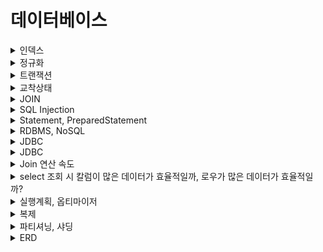 # 데이터베이스

<details>
<summary>인덱스</summary>
<div>

### 인덱스란?
데이터베이스 테이블에 대한 검색 성능의 속도를 높여주는 자료구조
특정 칼럼에 인덱스를 생성하면 해당 칼럼의 데이터들을 정렬한 후 별도의 메모리 공간에 칼럼의 값과 물리적 주소를 함께 저장

### 장단점
#### 장점
- 테이블 검색 속도 및 성능 향상에 따른 전반적인 시스템 부하 감소
- 데이터들이 정렬된 형태를 갖게 됨에 따라 'Full Table Scan' 작업 없이 조건에 맞는 데이터를 빠르게 찾을 수 있음
- ORDER BY, MIN/MAX와 같은 경우도 마찬가지로 빠르게 수행 가능

#### Where 절의 효율성

**Index를 사용하지 않는 경우**
- Where 절을 이용할 때 레코드의 처음부터 끝까지 다 읽어서 검색 조건과 맞는지 비교해야 한다.(Full Table Scan)

**Index를 사용하는 경우**
- 테이블이 정렬되어 있기 때문에 해당 조건에 맞는 데이터를 빠르게 찾을 수 있다.

**Order by 절의 효율성**

Index를 사용하는 경우 Order by에 의한 Sort 과정을 피할 수 있다.

Order by는 정렬과 동시에 메모리에서 정렬이 이루어지고 메모리보다 더 큰 작업이 필요하다면 디스크 I/O도 추가적으로 발생되는 등 부하가 괴장히 많이 걸리는 작업이다.

하지만 인덱스를 사용하면 이미 정렬이 되어있기 때문에 이런 전반적인 자원의 소모가 필요하지 않다.

**MIN, MAX의 효율적인 처리**

시작값과 끝값만 가져오면 되기 때문에 훨씬 효율적이다.

#### 단점
- 인덱스를 관리하기 위해 DB의 약 10%에 해당하는 저장공간이 필요하다.


- 정렬된 상태를 계속 유지시켜줘야 한다.
  - = 데이터 값이 바뀌는 부분에 악영향을 미친다.
  - 데이터가 추가되거나 값이 바뀌면 INDEX 테이블 내에 있는 값들을 재정렬해야 한다.


- 잘못 사용할 경우 오히려 성능이 저하될 수 있다.
  - 테이블의 전체 데이터 중 10~15% 이하의 데이터를 처리하는 경우에만 효율적이다.
  - 값의 범위(range)가 적은 칼럼의 경우, 인덱스를 읽은 후 다시 많은 데이터를 조회해야 하기 때문에 비효율적

#### 해시 테이블
> 칼럼 값과 물리적 주소를 (key, value)의 한 쌍으로 저장
하지만 해시 테이블은 등호(=) 연산에 최적화되어 있는 반면 DB는 부등호(<. >) 연산이 더 자주 사용됨
해시 테이블 내 데이터들은 정렬되어 있지 않아 특정 기준보다 크거나 작은 값을 빠르게 찾을 수 없어 실제 인덱스에서 잘 사용하지 않음

#### B-Tree
![](https://velog.velcdn.com/images/min_amim/post/12c9a9e8-8297-4bf2-a56b-f6ff01d29c7d/image.jpeg)출처: http://www.btechsmartclass.com/data_structures/b-trees.html

여러 유형 중 가장 많이 사용되는 구조
Binary search tree와 유사하지만 한 노드 당 자식 노드가 2개 이상 가능하다.
균형이진트리의 연속이기에 균형을 유지하며, 따라서 아무리 최악의 경우라도 O(logN)의 검색 성능을 보여준다.
그러나 처음 생성 당시는 균형 트리지만 테이블 갱신의 반복을 통해 서서히 균형이 무너지고, 성능이 악화된다.
어느 정도 균형을 자동으로 회복하는 기능이 있지만, 갱신 빈도가 높은 테이블에 작성되는 인덱스 같은 경우 인덱스 재구성을 통해 트리의 균형을 되찾는 작업이 필요하다.

이 중에서도 **B*Tree**와 **B+Tree**가 가장 많이 사용된다.

**B*Tree**
![](https://velog.velcdn.com/images/min_amim/post/60e1f71a-4399-4fc6-b09a-ca7a252f7dba/image.png)
- 대부분의 DBMS, 특히 오라클에서 중점적으로 사용하고 있는 보편적인 인덱스 
- Root(기준) / Branch(중간) / Leaf(말단) Node로 구성되며 계층적 구조를 갖는다. 
- 특정 칼럼에 인덱스를 생성하는 순간 칼럼의 값들을 정렬한다. 
- 오라클 서버에서 풀 스캔보다 인덱스 스캔이 유리하다고 판단했을 때, 생성된 인덱스가 정렬한 순서가 중간쯤 되는 데이터를 root 블록으로 지정하고 root 블록을 기준으로 가지가 되는 branch 블록을 지정하며 마지막으로 잎에 해당하는 leaf 블록에 인덱스의 키가 되는 데이터와 데이터의 물리적 주소 정보인 rowid를 저장한다.


**B+Tree**

B-Tree의 확장 개념으로, internal 혹은 branch node에 key와 data를 담을 수 있는 B-Tree와 달리 브랜치 노드에 key만 담아두고 data는 담지 않는다.
오직 리프 노드에만 key와 data를 저장하고, 리프 노드끼리 Linked list로 연결돼 있다.
MySQL의 DB engine이 B+Tree

**장점**

- 리프 노드를 제외하고 데이터를 담아두지 않기 때문에 메모리를 더 확보함으로써 더 많은 key들을 수용할 수 있다. 하나의 노드에 더 많은 key들을 담을 수 있기 때문에 트리의 높이는 더 낮아진다.(cache hit을 높일 수 있다.)
- 풀 스캔 시, B+Tree는 리프 노드에 데이터가 모두 있기 때문에 한 번에 선형탐색만 하면 된다. -> B-Tree에 비해 빠르다.

![](https://velog.velcdn.com/images/min_amim/post/68712d3b-d32e-4caa-bc30-cf2071c009a1/image.png)

참고:
https://zorba91.tistory.com/293
https://choicode.tistory.com/27

더 자세한 사항 알아보기
https://ssocoit.tistory.com/217
https://3catpapa.tistory.com/201

</div>
</details>


<details>
<summary>정규화</summary>
<div>

### 정규화(Normalization)
이상현상이 있는 릴레이션을 분해하여 이상현상을 없애는 과정

**장점**
- DB 변경 시 이상 현상(Anomaly)을 제거할 수 있다.
- 정규화된 DB 구조에서는 새로운 데이터 형의 추가로 인한 확장 시, 그 구조를 변경하지 않아도 되거나 일부만 변경해도 된다.
- DB와 연동된 응용 프로그램에 최소한의 영향만을 미치게 되어 응용 프로그램의 생명을 연장시킨다.

**단점**
- 릴레이션의 분해로 인해 릴레이션 간의 JOIN 연산이 많아진다.
- 질의에 의한 응답 시간이 느려질수도 있다. 데이터의 중복 속성을 제거하고 결정자에 의해 동일한 의미의 일반 속성이 하나의 테이블로 집약되므로 한 테이블의 데이터 용량이 최소화되는 효과가 있다.
- 따라서 데이터를 처리할 때 속도가 빨라질 수도, 느려질 수도 있다.
- 조인이 많이 발생해 성능 저하가 나타나면 반정규화(De-normalization)를 적용할 수도 있다.


#### 제1 정규화
테이블의 칼럼이 원자값(Atomic Value)을 갖도록 테이블 분해

#### 제2 정규화
제1 정규화를 진행한 테이블에 대해 완전 함수 종속을 만족하도록 테이블을 분해하는 것

**완전 함수 종속**: 어떤 속성이 기본키에 대해 완전히 종속인 경우로, 기본키의 부분집합이 결정자가 되어서는 안된다.

**부분 함수 종속**: 어떤 속성이 기본키가 아닌 다른 속성에 종속되거나, 기본키가 여러 속성으로 구성되어 있을 경우 기본키를 구성하는 속성 중 일부만 종속될 때

#### 제3 정규화
제2 정규화를 진행한 테이블에 대해 이행적 종속을 없애도록 테이블을 분해하는 것

**이행적 종속**: A->B, B-C가 성립할 때 A->C가 성립되는 것

#### BCNF 정규화

제3 정규화를 진행한 테이블에 대해 모든 결정자가 후보키가 되도록 테이블을 분해하는 것

#### 제4 정규화
BCNF를 진행한 테이블에 대해서 함수 종속이 아닌 다치 종속(MVD: Multi Valued Dependency)을 제거

**다치 종속**: 하나의 릴레이션에서 두 개의 속성이 2:N 대응되는 경우

#### 제5 정규화
제4 정규화를 만족한 테이블에 대해서 후보키를 통하지 않는 조인 종속(JD: Join Dependency)를 제거
조인 종속이 존재하는 릴레이션이 사용하기 편하므로, 이는 지나치게 이상적인 정규형이다.

**조인 종속**: 테이블을 분해한 결과를 다시 조인했을 때 원래의 테이블과 동일하게 복원되는 제약 조건으로, 다치 종속의 개념을 더 일반화한 것

일반적으로는 제3정규형이나 BCNF에 속하도록 릴레이션을 분해한다.
</div>
</details>


<details>
<summary>트랜잭션</summary>
<div>

### 트랜잭션
#### 트랜잭션이란?
- 데이터베이스의 상태를 변화시키기 위해 수행하는 작업 단위
- 한꺼번에 모두 수행되어야 할 일련의 연산들

#### 트랜잭션 특징
- 데이터베이스 시스템에서 병행 제어 및 회복 작업 시 처리되는 작업의 논리적 단위다.
- 사용자가 시스템에 대한 서비스 요구 시 시스템이 응답하기 위한 상태 변환 과정의 작업단위이다.
- 하나의 트랜잭션은 Commit되거나 Rollback된다.

#### 트랜잭션의 성질(ACID)
**원자성(Atomicity)**
- 트랜잭션의 연산은 DB에 모두 반영되거나 아예 반영되지 않아야 한다.
- 트랜잭션 내의 모든 명령은 반드시 완벽히 수행되어야 하며, 모두가 완벽히 수행되지 않고 어느 하나라도 오류가 발생하면 트랜잭션 전부가 취소되어야 한다.

**일관성(Consistency)**
- 트랜잭션이 그 실행을 성공적으로 완료하면 언제나 일관성 있는 DB 상태로 변환한다.
- 시스템이 가지고 있는 고정요소는 트랜잭션 수행 전과 트랜잭션 수행 완료 후의 상태가 같아야 한다.

**독립성, 격리성(Isolation)**
- 둘 이상의 트랜잭션이 동시에 병행 실행되는 경우 어느 하나의 트랜잭션 실행 중에 다른 트랜잭션의 연산이 끼어들 수 없다.
- 수행 중인 트랜잭션은 완전히 완료될 때까지 다른 트랜잭션에서 수행 결과를 참조할 수 없다.

**영속성, 지속성(Durability)**
- 성공적으로 완료된 트랜잭션의 결과는 시스템이 고장나더라도 영구적으로 반영되어야 한다.


#### 트랜잭션 격리 수준
**MySQL의 격리 수준**
- READ UNCOMMIT(커밋되지 않은 읽기) = 레벨 0
  - SELECT 문장이 수행되는 동안 해당 데이터에 Shared Lock이 걸리지 않는 계층
  - 트랜잭션에 처리 중이거나, 아직 Commit되지 않은 데이터를 다른 트랜잭션이 읽는 걸 허용함
  - DB의 일관성을 유지하는 것이 불가능
  - Dirty Read 발생


- READ COMMITTED(커밋된 읽기) = 레벨 1
  - SELECT 문장이 수행되는 동안 다른 트랜잭션이 접근할 수 없어 대기
  - Commit이 이루어진 트랜잭션만 조회 가능
  - 기본적으로 사용하는 Isolation Level
  - Non-Repeatable Read 발생


- REPEATABLE READ(반복 가능한 읽기) = 레벨 2
  - 트랜잭션이 완료될 때까지 SELECT 문장이 사용되는 모든 데이터에 Shared Lock이 걸리는 계층
  - 트랜잭션이 범위 내에서 조회한 데이터 내용이 항상 동일함을 보장
  - 다른 사용자는 트랜잭션 영역에 해당되는 데이터에 대해 수정 불가능
  - MySQL DBMS에서 기본으로 사용
  - Non-Repeatable Read 발생 X
  - 즉, 자신의 트랜잭션 번호보다 낮은 트랜잭션 번호에서 변경된 것만 보게 된다.
  - **Phantom Read 발생**


- SERIALIZABLE(직렬화 가능) = 레벨 3
  - 트랜잭션이 완료될 때까지 SELECT 문장이 사용되는 모든 데이터에 Shared Lock이 걸리는 계층
  - 가장 엄격한 격리 수준으로 완벽한 읽기 일관성 모드
  - 다른 사용자는 트랜잭션 영역에 해당되는 데이터에 대해 수정 및 입력 불가능

**Dirty Read**
- 어떤 트랜잭션에서 아직 실행이 끝나지 않은 다른 트랜잭션에 의한 변경사항을 보게 되는 경우
- 커밋되지 않은 수정 중인 데이터를 다른 트랜잭션에서 읽을 수 있도록 허용할 때 발생하는 현상

**Non-Repeatable Read**
- 한 트랜잭션에서 같은 쿼리를 두 번 수행할 때 그 사이에 다른 트랜잭션 값을 수정 또는 삭제하면서 두 쿼리의 결과가 상이하게 나타나는 일관성이 깨진 현상
- 한 트랜잭션에서 똑같은 SELECT를 수행했을 때 항상 같은 결과를 반환해야 한다는 Repeatable Read 정합성에 어긋남

**Phantom Read**
- 한 트랜잭션 안에서 일정 범위의 레코드를 두 번 이상 읽었을 때, 첫 번째 쿼리에서 없던 레코드가 두 번째 쿼리에서 나타나는 현상
- 트랜잭션 도중 새로운 레코드 삽입을 허용하기 때문에 나타남

| 격리 수준 | DIRTY READ | NON-REPEATABLE READ | PHANTOM READ |
| :---- | ------ | :----------: | --------------------: |
| READ UNCOMMITTED | O | O | O |
| READ COMMITTED |  | O | O |
| REPEATABLE READ |  |  | O(InnoDB는 발생 X) |
| SERIALIZATION |  |  |  |

Ref:
https://coding-factory.tistory.com/226
https://joont92.github.io/db/트랜잭션-격리-수준-isolation-level/
https://zzang9ha.tistory.com/381
https://dar0m.tistory.com/225

</div>
</details>

<details>
<summary>교착상태</summary>
<div>

## 교착상태(Dead Lock)
> 두 개 이상의 트랜잭션이 특정 자원의 Lock을 획득한 채 다른 트랜잭션이 소유하고 있는 잠금을 요구하면 아무리 기다려도 상황이 바뀌지 않는 상태가 되는데 이를 교착상태라고 한다. 즉, 여러 개의 트랜잭션들이 실행되지 못하고 서로 무한적 기다리고 있는 상태

오라클의 경우, 데드락을 감지하면 한쪽 Transaction을 풀어버린다.

### 데드락 빈도 낮추는 방법
- 트랜잭션을 자주 커밋
- 정해진 순서로 테이블에 접근
- 읽기 잠금 획득(SELECT ~ FOR UPDATE)의 사용을 피한다.
- 한 단위의 복수 행을 복수에 연결해서 순서 없이 갱신하면 교착 상태가 발생하기 쉽다. 이 경우에는 테이블의 잠금을 획득해 갱신을 직렬화하면 동시성이 떨어지지만 교착 상태를 피할 수 있다.
- Index 설계 (Update시 Index를 타지 않으면 테이블 전체에 Lock이 걸릴 수 있다.)
- 고립 수준을 낮춘다. (서비스 검토 필요)

### 해결 방안
https://jaehoney.tistory.com/162

</div>
</details>


<details>
<summary>JOIN</summary>
<div>

## JOIN
> 둘 이상의 테이블을 연결해서 데이터를 검색하는 방법

![](https://velog.velcdn.com/images/min_amim/post/7ae5f8f0-9419-404f-ba42-d50dac1f4b6d/image.png)
- INNER JOIN: 내부 조인(교집합)
- LEFT/RIGHT JOIN: 부분 집합
- OUTER JOIN: 외부 조인(합집합)

* 인덱스를 활용하면, 조인 연산의 비용을 극적으로 낮출 수 있다.

</div>
</details>

<details>
<summary>SQL Injection</summary>
<div>

## SQL Injection(SQL 삽입 공격)
> 보안 상의 취약점을 이용해 임의의 SQL 문을 주입하고 실행되게 함으로써 데이터베이스가 비정상적인 행동을 하도록 조작하는 행위
인젝션 공격은 OWASP Top10 중 첫 번째에 속해 있으며, 공격이 비교적 쉬운 편이고 공격에 성공할 경우 큰 피해를 입힐 수 있는 공격이다.
인증 우회, 시스템 명령어 삽입, 입쉘 생성 등이 있다.
2017년 3월에 일어난 "여기어때"의 대규모 개인정보 유출 사건도 SQL Injection으로 인해 피해 발생

### 공격 종류 및 방법
- Error based SQL Injection
- UNION based SQL Injection
- Blind SQL Injection(1)
- Blind SQL Injection(2)
- Stored Procedure SQL Injection
- Mass SQL Injection

### 대응 방안
- 입력 값에 대한 검증
- Prepared Statement 구문 사용
- Error message 노출 금지
- 웹 방화벽 사용

</div>
</details>


<details>
<summary>Statement, PreparedStatement</summary>
<div>

## Statement, PrepareStatement
> 자바에서 DB로 쿼리문을 전송할 때, 2가지 인터페이스를 사용할 수 있다.
Statement와 PreparedStatement이다.

**DBMS 쿼리 실행 절차**
```
1. Parsing (Query의 문법적, 의미적 오류 체크, 재사용 가능 SQL 확인, 쿼리실행계획 수립 등)
2. Execution (쿼리를 실행한다.)
3. Fetch(실행된 값을 가져오는 절차이므로 Select 만 해당됨. 반환하는 값이 없는 Insert, Update, Delete는 미해당.)
```

### Statement
- Statement 인터페이스를 구현한 객체를 Connection 클래스의 createStatement() 메소드를 호출함으로써 얻어진다.
- Statement 객체가 생성되면 executeQuery() 메소드를 호출해 SQL 문을실행시킬 수 있다.메소드의 인수로 SQL문을 담은 String 객체를 전달한다.
- Statement는 정적인 쿼리문을 처리할 수 있으므로, 쿼리문에 값이 미리 입력되어 있어야 한다.

**장점**
- 쿼리 실행문을 직접 확인 가능하므로 쿼리 분석이 쉽다.

**단점**
- 1번 처리 구간을 매 요청마다 실행하므로 Query 처리비용이 많이 든다. 즉, 캐시 처리를 못한다.
- **SQL Injection으로 인한 공격에 노출된다.**
- ex) 비밀번호를 확인하는 Where 구문의 변수 부분에 '1234 OR 1 = 1' 같은 구문을 끼워넣을 경우 항상 참이 되므로 악용이 가능하다.

### PreparedStatement
- Connection 객체의 preparedStatement() 메소드를 이용해 생성한다. 인수로 SQL문을 담은 String 객체가 필요하다.
- SQL 문장이 미리 컴파일되고, 실행 시간 동안 인수 값을 위한 공간을 확보할 수 있다는 점에서 Statement 객체와 다르다.
- Statement 객체의 SQL은 실행될 때, 매번 서버에서 분석해야 하는 반면 PreparedStatement 객체는 한 번 분석되면 재사용이 용이하다.
- 각 인수에 대해 위치홀더(placeholder)를 사용해 SQL 문장을 정의할 수 있게 하며, 위치 홀더는 '?'로 표현된다.
- 동일한 SQL문을 특정 값만 바꾸어서 여러 번 실행해야 할 때, 인수가 많아서 SQL문을 정리해야 할 필요가 있을 때 사용하면 유용하다.

**장점**
- 1번 처리 구간을 건너뛰고 2번부터 처리하기 때문에 SQL 처리가 빠르다.(Soft Parsing)
- 1번 구간은 SQL을 분석하는 처리도 하고 있지만, 건너뛰기 때문에 대입된 값은 SQL로 인식하지 않는다. 즉, SQL Injection을 예방할 수 있다.

**단점**
- 쿼리에 오류가 생긴 경우 분석하기 어렵다. 바인드변수 부분이 '?' 처리되므로 실제 실행된 쿼리를 확인하기 어렵다.
- 바인드변수는 일부 허용된 위치에서만 사용할 수 있기 때문에 동적 쿼리 작성이 힘들다.
- ex) 변수를 활용해 동적으로 테이블을 변경하는 쿼리를 작성해야 하는 경우 Prepared Statement로는 처리가 불가능하다.

### Statement와 PreparedStatement의 차이점
- Statement
  - SQL문을 실행할 때마다 매번 구문을 새로 작성하고 해석해야하므로 오버헤드 존재

- PreparedStatement
  - 선처리 방식을 사용하므로 SQL문을 미리 준비해놓고 바인딩 변수(? 연산자)를 사용해서 반복되는 SQL문 쉽게 처리
  - DML(SELECT, INSERT, UPDATE, DELETE) 구문 처리에 적합하다.

</div>
</details>


<details>
<summary>RDBMS, NoSQL</summary>
<div>

## RDBMS, NoSQL
### RDBMS
> 관계형 데이터베이스 관리 시스템으로, RDBf란 모든 데이터를 2차원 테이블 형태로 표현하는 DB를 말한다.

- 관계를 맺고 있는 데이터가 자주 변경되는 경우
- 변경될 여지가 없고, 명확한 스키마가 사용자와 데이터에 중요한 경우 사용

**장점**
- 정해진 스키마에 따라 데이터를 저장해야 하므로 명확한 데이터 구조 보장
- 각 데이터 중복 없이 한 번만 저장

**단점**
- 테이블 간 관계를 맺고 있어 시스템이 커질 경우 JOIN문이 많은 복잡한 쿼리가 만들어질 수 있다.
- ~~성능 향상을 위해서는 Scale-up만을 지원하므로 비용이 기하급수적으로 증가할 수 있다.~~
- 샤딩을 통해 Sclae-out을 할 수 있으나 어플리케이션 레벨에서 모든 샤딩을 제어해야 한다.
- 스키마로 인해 데이터가 유연하지 못함. 나중에 스키마가 변경될 경우 번거롭고 어렵다.

_Scale-up(=수직 스케일링(vertical scaling)): 기존 서버를 보다 높은 사양으로 업그레이드_

_Scale-out(=수평 스케일링(horizontal scaling)): 장비를 추가해서 확장_

### NoSQL(Not Only SQL)
> RDB 형태의 관계형 데이터베이스가 아닌 다른 형태의 데이터 저장 기술

- RDBMS와 달리 테이블 간 관계를 정의하지 않는다. 따라서 테이블은 그냥 하나의 테이블이며 일반적으로 테이블 간 조인도 불가능하다.
- 빅데이터의 등장으로 데이터와 트래픽이 기하급수적으로 증가함에 따라 RDBMS의 단점인 성능을 향상시키기 위해 등장
- 데이터 일관성은 포기하되 비용을 고려해 여러 대의 데이터에 분산해 저장하는 Scale-Out을 목표로 등장

- 정확한 데이터 구조를 알 수 없거나 변경/확장될 수 있는 경우
- 읽기를 자주 하지만, 데이터 변경은 자주 없는 경우
- 데이터베이스를 수평으로 확대해야 하는 경우(막대한 양의 데이터를 다뤄야 하는 경우) 사용

#### 저장 형태
- Key-Value: Redis, Riak, Amazon DYnamo DB
- Document: MongoDB, CouthDB
- Wide Column: HBase, Hypertable
- Graph: Neo4J

**장점**
- 스키마가 없으므로 유연하며 자유로운 데이터 구조를 가질 수 있다.
- 언제든 저장된 데이터를 조정하고 새로운 필드를 추가할 수 있다.
- 데이터 분산이 용이하며 성능 향상을 위해 Scale-up 뿐만 아니라 Scale-out도 가능

**단점**
- 데이터 중복이 발생할 수 있으며, 중복된 데이터가 변경될 경우 모든 컬렉션에서 수정해야 한다.
- 스키마가 존재하기 않으므로 명확한 데이터 구조를 보장하지 않으며 데이터 구조를 결정하기 어려울 수 있다.

## ORM(Object Relational Mapping)
> 객체-관계 매핑으로 OOP에서 쓰이는 객체라는 개념을 구현한 클래스와 RDB에서 사용되는 데이터인 테이블을 자동으로 매핑하는 것을 말한다.
객체 모델과 관계형 모델 간에 불일치가 존재하는데 이 객체간의 관계를 바탕으로 SQL을 자동 생성하여 불일치를 해결하는 것

Object <- 매핑 -> DB 데이터 에서 매핑의 역할을 해준다.

- SQL 문법 대신 어플리케이션의 개발 언어를 그대로 사용할 수 있게 함으로써, 개발 언어의 일관성과 가독성을 높여준다는 장점을 갖고 있다.
- ex) Python-Flask SQLAlchemy, Node.js-Sequlize, Java-Hibernate, JPA

**장점**
- 객체지향적 코드로 더 직관적이고 비즈니스 로직에 집중할 수 있도록 도와준다.
  - CRUD를 위한 긴 SQL 문장 작성할 필요 X
  - SQL의 절차적 접근이 아닌 객체적인 접근으로 생산성 증가
- 재사용 및 유지보수의 편리성 증가
  - 매핑 정보가 명확해 ERD를 보는 것에 대한 의존도 낮출 수 있음
  - ORM은 독립적으로 작성돼있고 해당 객체들은 재사용 가능
- DBMS에 대한 종속성 감소
  - 대부분의 ORM은 DB에 종속적이지 않다.
  - Object에 집중함으로써 DBMS를 교체하는 극단적 작업에도 비교적 적은 리스크와 시간 소요
  - 구현 방법 뿐 아니라 많은 솔루션에서 자료형 타입에서까지 종속적이지 않다.

**단점**
- 완벽한 ORM만으로는 구현하기 어렵다.
- 프로시저가 많은 시스템에서는 ORM의 객체지향적 장점을 활용하기 어렵다.

*프로시저: 특정작업을 위한 프로그램의 일부, 함수와 같은 의미

Ref:
https://velog.io/@yrkim/Database-트랜잭션-deadlock
https://jaehoney.tistory.com/162
https://dev-jwblog.tistory.com/94?category=1004261
https://noirstar.tistory.com/264
https://velog.io/@dingdoooo/JDBC-Statement-PreparedStatement-이용하기
https://iksflow.tistory.com/127
https://pythontoomuchinformation.tistory.com/528
https://woooseogi.tistory.com/97
https://velog.io/@alskt0419/ORM에-대해서...-iek4f0o3fg

</div>
</details>

<details>
<summary>JDBC</summary>
<div>

## JDBC
자바에서 데이터베이스에 접속할 수 있도록 하는 자바 API
이를 통해 DBMS의 종류에 관계 없이 데이터베이스를 연결하고 작업을 처리할 수 있다.

</div>
</details>

<details>
<summary>JDBC</summary>
<div>

## 단일키, 복합키, index
https://prohannah.tistory.com/175

</div>
</details>

<details>
<summary>Join 연산 속도</summary>
<div>

## join 연산 속도
**조인 연산 알고리즘**
- Neested Loops Join
- Hash Join
- Sort Merge Join
  어떤 알고리즘을 사용할지는 데이터 크기, 결합키(Key), 인덱스와 같은 요인에 따라 옵티마이저가 결정
  *옵티마이저(Optimizer): 여러 결과 도출 방법 중 가장 성능이 좋은 계획을 선택해주는 도구

구동 테이블(Driving Table)이 작을수록, 내부 테이블(Inner Table)의 결합키 필드에 인덱스가 존재하는 경우 가장 성능을 높일 수 있다.

**구동테이블**: 조인이 진행될 때 먼저 액세스되어 Access Path를 주도하는 테이블. 즉, 주도적으로 다른 테이블의 결합키에 다가가서 매칭을 시도하는 테이블

**내부테이블**: 구동테이블의 대상이 되는 테이블

**인덱스**: 검색 시 레코드를 Full Scan하지 않고 색인화되어 있는 INDEX 파일을 검색해 검색 속도를 빠르게 해준다.

조인은 실행계획에 변동이 일어나기 가장 쉬운 연산이다. 조인을 대체할 수 있는 다른 수단을 잘 활용하는 것이 좋다.
ex) [윈도우 함수](https://schatz37.tistory.com/12)

더 자세한 정보) https://schatz37.tistory.com/2

</div>
</details>


<details>
<summary>select 조회 시 칼럼이 많은 데이터가 효율적일까, 로우가 많은 데이터가 효율적일까?</summary>
<div>
</div>
</details>


<details>
<summary>실행계획, 옵티마이저</summary>
<div>

## 실행계획, 옵티마이저
옵티마이저는 사용자가 질의한 SQL문에 대해 최적의 실행 방법을 결정하는 역할 수행한다. 이러한 최적의 실행 방법을 실행계획(Execution Plan)이라고 한다.

### 옵티마이저
- 규칙기반 옵티마이저(RBO, Rule Based Optimizer)
- **비용기반 옵티마이저(CBO, Cost Based Optimizer)**

### 실행계획
- 조인 순서
- 조인 기법
- 액세스 기법
- 최적화 정보
- 연산

</div>
</details>

<details>
<summary>복제</summary>
<div>

## 복제(Replication)
> 두 개 이상의 DBMS를 이용해 Master/Slave의 수직적 구조를 활용해 DB의 부하를 분산시키는 기술

![](https://velog.velcdn.com/images/min_amim/post/82a257d7-588e-456a-b17a-73fc14f9affb/image.png)출처: https://nesoy.github.io/articles/2018-02/Database-Replication

- Master DB에는 Insert, Update, Delete 작업 수행
- Slave DB는 Select 작업 수행
- Select 작업이 시간이 많이 걸리기 때문에 따로 뺀다.

**장점**
- Select 성능 향상
- 데이터 백업

**단점**
- 데이터 정합성을 보장할 수 없음
- Binary Log File 관리
  - Master는 Binary Log가 무분별하게 쌓이는 걸 막기 위해 데이터 보관 주기를 설정하지만 Master는 Slave까지 관리하지는 않기 때문에 Master에서 Binary Log File을 삭제했다고 해서 Slave에서 Binary Log가 삭제되지는 않음
- Fail Over 불가
  - Master에서 에러가 발생한 경우 Slave로 Fail Over하는 기능을 지원하지 않는다. Slave 역시 Master와 Log 위치가 다르면 관리자가 작업해야 한다.

더 자세한 내용) https://velog.io/@zpswl45/DB-Replication-개념-정리

</div>
</details>

<details>
<summary>파티셔닝, 샤딩</summary>
<div>

## 파티셔닝/샤딩
### 파티셔닝(Partitioning)
> 데이터베이스를 여러 부분으로 분하라는 것
VLDB(Very large DBMS)와 같이 하나의 DBMS에 너무 큰 테이블이 들어가면서 용량과 성능 측면에서 많은 이슈가 발생할 때 파티셔닝 기법을 이용해 해결할 수 있다.
즉, 큰 테이블이나 인덱스를 작은 팦티션 단위로 나누어 관리하는 것

데이터가 너무 커져서 조회하는 시간이 길어질 때 또는 관리 용이성, 성능, 가용성 등의 이유로 사용된다.

**장점**
- 성능(Performance)
  - 특정 쿼리의 성능을 향상
  - 대용량 Data Write 환경에서 효율적
  - 필요한 데이터만 빠르게 조회 가능
  - Full Scan에서 데이터 접근의 범위를 줄임으로써 성능 향상
- 가용성(Availability)
  - 물리적인 파티셔닝으로 전체 데이터의 훼손 가능성이 줄고 데이터 가용성 향상
  - 파티션 별로 독립적인 백업과 복구 가능
  - 파티션 단위로 Disk I/O를 분산해 경합을 줄이므로 Update 성능 향상
- 관리용이성(Manageability)

**단점**
- 테이블 간 Join 비용 증가
- 테이블과 인덱스를 별도로 파티셔닝할 수 없으므로 테이블과 인덱스를 같이 파티셔닝해야 한다.

### 종류
- 수평 파티셔닝(Horizontal Partitioning)
- 수쥑 파티셔닝(Vertical Partitioning)

#### 범위
- 범위 분할(range partitioning)
- 목록 분할(list partitioning)
- 해시 분할(hash partitioning)
- 합성 분할(composite partitioning)

### 샤딩(Sharding)
> 같은 테이블 스키마를 가진 데이터를 다수의 데이터베이스에 분산하여 저장하는 기법

같은 데이터베이스 내에서 하나의 큰 테이블을 쪼개 저장하는 수평 파티셔닝과 달리
샤딩은 하나의 큰 테이블을 쪼개 각각 다른 데이터베이스에 분산 저장하는 기법이다.
샤딩은 수평 파티셔닝의 장점을 모두 갖는다.

**장점**
- 데이터의 개수를 기준으로 나눠 파티셔닝 한다.
- 데이터의 개수와 인덱스의 개수가 줄어 성능이 향상된다.

**단점**
- 데이터베이스 서버 간의 연결 과정이 많아져 비용이 증가할 수 있다.
- 하나의 서버가 고장나면 데이터의 무결성이 깨질 수 있다.

</div>
</details>


<details>
<summary>ERD</summary>
<div>

## ERD(Entity Relationship Diagram)
> 개체-관계 모델로, 테이블 간의 관계를 설명해주는 다이어그램이다.
즉, API를 효율적으로 뽑아내기 위한 모델 구조도

Ref)
https://velog.io/@fud904/DB-옵티마이저와-실행계획
https://velog.io/@zpswl45/DB-Replication-개념-정리
https://code-lab1.tistory.com/202
https://velog.io/@kjhxxxx/DataBase-ERD란

</div>
</details>


